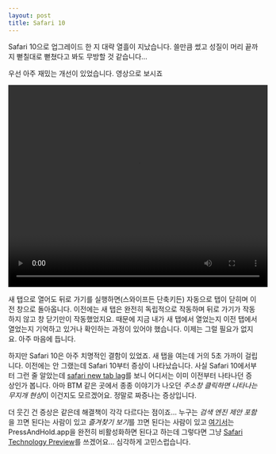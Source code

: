 ```yaml
---
layout: post
title: Safari 10
---
```


Safari 10으로 업그레이드 한 지 대략 열흘이 지났습니다. 쓸만큼 썼고 성질이 머리 끝까지 뻗칠대로 뻗쳤다고 봐도 무방할 것 같습니다… 

우선 아주 재밌는 개선이 있었습니다. 영상으로 보시죠

<video width="523" height="408" controls>
 <source src="http://d.pr/v/S7DC+" type="video/mov">
Your browser does not support the video tag.
</video>

새 탭으로 열어도 뒤로 가기를 실행하면(스와이프든 단축키든) 자동으로 탭이 닫히며 이전 창으로 돌아옵니다. 이전에는 새 탭은 완전히 독립적으로 작동하며 뒤로 가기가 작동하지 않고 창 닫기만이 작동했었지요. 때문에 지금 내가 새 탭에서 열었는지 이전 탭에서 열었는지 기억하고 있거나 확인하는 과정이 있어야 했습니다. 이제는 그럴 필요가 없지요. 아주 마음에 듭니다.

하지만 Safari 10은 아주 치명적인 결함이 있었죠. 새 탭을 여는데 거의 5초 가까이 걸립니다. 이전에는 안 그랬는데 Safari 10부터 증상이 나타났습니다. 사실 Safari 10에서부터 그런 줄 알았는데 [safari new tab lag](https://www.google.co.kr/search?num=40&newwindow=1&q=safari+new+tab+lag&oq=safari+new+tab+lag&gs_l=serp.3..0i19k1.4905.7911.0.8025.12.10.2.0.0.0.136.820.1j6.7.0....0...1c.1j4.64.serp..3.9.825...0j35i39k1j0i30k1j0i8i13i30i19k1j0i8i30k1j0i30i19k1j0i8i30i19k1j0i5i30i19k1.f8oAOXS34pI)를 보니 어디서는 이미 이전부터 나타나던 증상인가 봅니다. 아마 BTM 같은 곳에서 종종 이야기가 나오던 *주소창 클릭하면 나타나는 무지개 현상*이 이건지도 모르겠어요. 정말로 짜증나는 증상입니다. 

더 웃긴 건 증상은 같은데 해결책이 각각 다르다는 점이죠… 누구는 *검색 엔진 제안 포함*을 끄면 된다는 사람이 있고 *즐겨찾기 보기*를 끄면 된다는 사람이 있고 [여기서](http://apple.stackexchange.com/a/228583)는 PressAndHold.app을 완전히 비활성화하면 된다고 하는데 그렇다면 그냥 [Safari Technology Preview](https://developer.apple.com/safari/technology-preview/)를 쓰겠어요… 심각하게 고민스럽습니다.

